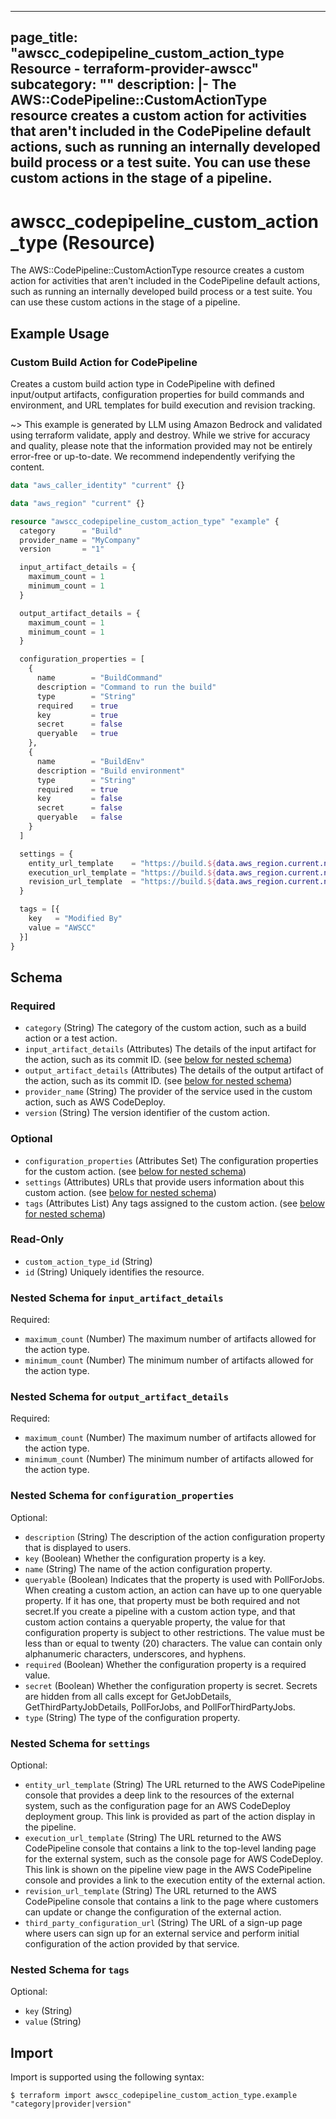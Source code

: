
---
page_title: "awscc_codepipeline_custom_action_type Resource - terraform-provider-awscc"
subcategory: ""
description: |-
  The AWS::CodePipeline::CustomActionType resource creates a custom action for activities that aren't included in the CodePipeline default actions, such as running an internally developed build process or a test suite. You can use these custom actions in the stage of a pipeline.
---

# awscc_codepipeline_custom_action_type (Resource)

The AWS::CodePipeline::CustomActionType resource creates a custom action for activities that aren't included in the CodePipeline default actions, such as running an internally developed build process or a test suite. You can use these custom actions in the stage of a pipeline.

## Example Usage

### Custom Build Action for CodePipeline

Creates a custom build action type in CodePipeline with defined input/output artifacts, configuration properties for build commands and environment, and URL templates for build execution and revision tracking.

~> This example is generated by LLM using Amazon Bedrock and validated using terraform validate, apply and destroy. While we strive for accuracy and quality, please note that the information provided may not be entirely error-free or up-to-date. We recommend independently verifying the content.

```terraform
data "aws_caller_identity" "current" {}

data "aws_region" "current" {}

resource "awscc_codepipeline_custom_action_type" "example" {
  category      = "Build"
  provider_name = "MyCompany"
  version       = "1"

  input_artifact_details = {
    maximum_count = 1
    minimum_count = 1
  }

  output_artifact_details = {
    maximum_count = 1
    minimum_count = 1
  }

  configuration_properties = [
    {
      name        = "BuildCommand"
      description = "Command to run the build"
      type        = "String"
      required    = true
      key         = true
      secret      = false
      queryable   = true
    },
    {
      name        = "BuildEnv"
      description = "Build environment"
      type        = "String"
      required    = true
      key         = false
      secret      = false
      queryable   = false
    }
  ]

  settings = {
    entity_url_template    = "https://build.${data.aws_region.current.name}.${data.aws_caller_identity.current.account_id}.example.com/builds/{Config:BuildCommand}"
    execution_url_template = "https://build.${data.aws_region.current.name}.${data.aws_caller_identity.current.account_id}.example.com/builds/{Config:BuildCommand}/execution"
    revision_url_template  = "https://build.${data.aws_region.current.name}.${data.aws_caller_identity.current.account_id}.example.com/builds/{Config:BuildCommand}/revision"
  }

  tags = [{
    key   = "Modified By"
    value = "AWSCC"
  }]
}
```

<!-- schema generated by tfplugindocs -->
## Schema

### Required

- `category` (String) The category of the custom action, such as a build action or a test action.
- `input_artifact_details` (Attributes) The details of the input artifact for the action, such as its commit ID. (see [below for nested schema](#nestedatt--input_artifact_details))
- `output_artifact_details` (Attributes) The details of the output artifact of the action, such as its commit ID. (see [below for nested schema](#nestedatt--output_artifact_details))
- `provider_name` (String) The provider of the service used in the custom action, such as AWS CodeDeploy.
- `version` (String) The version identifier of the custom action.

### Optional

- `configuration_properties` (Attributes Set) The configuration properties for the custom action. (see [below for nested schema](#nestedatt--configuration_properties))
- `settings` (Attributes) URLs that provide users information about this custom action. (see [below for nested schema](#nestedatt--settings))
- `tags` (Attributes List) Any tags assigned to the custom action. (see [below for nested schema](#nestedatt--tags))

### Read-Only

- `custom_action_type_id` (String)
- `id` (String) Uniquely identifies the resource.

<a id="nestedatt--input_artifact_details"></a>
### Nested Schema for `input_artifact_details`

Required:

- `maximum_count` (Number) The maximum number of artifacts allowed for the action type.
- `minimum_count` (Number) The minimum number of artifacts allowed for the action type.


<a id="nestedatt--output_artifact_details"></a>
### Nested Schema for `output_artifact_details`

Required:

- `maximum_count` (Number) The maximum number of artifacts allowed for the action type.
- `minimum_count` (Number) The minimum number of artifacts allowed for the action type.


<a id="nestedatt--configuration_properties"></a>
### Nested Schema for `configuration_properties`

Optional:

- `description` (String) The description of the action configuration property that is displayed to users.
- `key` (Boolean) Whether the configuration property is a key.
- `name` (String) The name of the action configuration property.
- `queryable` (Boolean) Indicates that the property is used with PollForJobs. When creating a custom action, an action can have up to one queryable property. If it has one, that property must be both required and not secret.If you create a pipeline with a custom action type, and that custom action contains a queryable property, the value for that configuration property is subject to other restrictions. The value must be less than or equal to twenty (20) characters. The value can contain only alphanumeric characters, underscores, and hyphens.
- `required` (Boolean) Whether the configuration property is a required value.
- `secret` (Boolean) Whether the configuration property is secret. Secrets are hidden from all calls except for GetJobDetails, GetThirdPartyJobDetails, PollForJobs, and PollForThirdPartyJobs.
- `type` (String) The type of the configuration property.


<a id="nestedatt--settings"></a>
### Nested Schema for `settings`

Optional:

- `entity_url_template` (String) The URL returned to the AWS CodePipeline console that provides a deep link to the resources of the external system, such as the configuration page for an AWS CodeDeploy deployment group. This link is provided as part of the action display in the pipeline.
- `execution_url_template` (String) The URL returned to the AWS CodePipeline console that contains a link to the top-level landing page for the external system, such as the console page for AWS CodeDeploy. This link is shown on the pipeline view page in the AWS CodePipeline console and provides a link to the execution entity of the external action.
- `revision_url_template` (String) The URL returned to the AWS CodePipeline console that contains a link to the page where customers can update or change the configuration of the external action.
- `third_party_configuration_url` (String) The URL of a sign-up page where users can sign up for an external service and perform initial configuration of the action provided by that service.


<a id="nestedatt--tags"></a>
### Nested Schema for `tags`

Optional:

- `key` (String)
- `value` (String)

## Import

Import is supported using the following syntax:

```shell
$ terraform import awscc_codepipeline_custom_action_type.example "category|provider|version"
```
